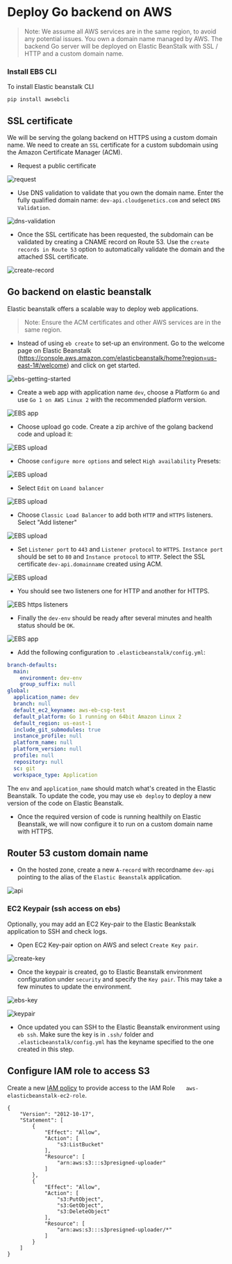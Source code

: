 # Deploy Go backend on AWS
> Note: We assume all AWS services are in the same region, to avoid any potential issues. You own a domain name managed by AWS. The backend Go server will be deployed on Elastic BeanStalk with SSL / HTTP and a custom domain name. 

### Install EBS CLI 

To install Elastic beanstalk CLI

```
pip install awsebcli
```

## SSL certificate

We will be serving the golang backend on HTTPS using a custom domain name. We need to create an `SSL` certificate for a custom subdomain using the Amazon Certificate Manager (ACM).

- Request a public certificate

![request](aws/acm/00-acm-request.png)

- Use DNS validation to validate that you own the domain name. Enter the fully qualified domain name: `dev-api.cloudgenetics.com` and select `DNS Validation`. 

![dns-validation](aws/acm/01-dns-validation.png)

- Once the SSL certificate has been requested, the subdomain can be validated by creating a CNAME record on Route 53. Use the `create records in Route 53` option to automatically validate the domain and the attached SSL certificate. 

![create-record](aws/acm/02-create-record-dns-validation.png)


## Go backend on elastic beanstalk

Elastic beanstalk offers a scalable way to deploy web applications. 

> Note: Ensure the ACM certificates and other AWS services are in the same region.

- Instead of using `eb create` to set-up an environment. Go to the welcome page on Elastic Beanstalk (https://console.aws.amazon.com/elasticbeanstalk/home?region=us-east-1#/welcome) and click on get started.

![ebs-getting-started](aws/ebs/00-ebs-getting-started.png)

- Create a web app with application name `dev`, choose a Platform `Go` and use `Go 1 on AWS Linux 2` with the recommended platform version. 

![EBS app](aws/ebs/01-ebs-app.png)

- Choose upload go code. Create a zip archive of the golang backend code and upload it:

![EBS upload](aws/ebs/02-ebs-upload.png)

- Choose `configure more options` and select `High availability` Presets:

![EBS upload](aws/ebs/03-ha-app.png)

- Select `Edit` on `Loand balancer` 

![EBS upload](aws/ebs/04-ebs-load-balancer.png)

- Choose `Classic Load Balancer` to add both `HTTP` and `HTTPS` listeners. Select "Add listener"

![EBS upload](aws/ebs/05-elb-classic.png)

- Set `Listener port` to `443` and `Listener protocol` to `HTTPS`. `Instance port` should be set to `80` and `Instance protocol` to `HTTP`. Select the SSL certificate `dev-api.domainname` created using ACM.  

![EBS upload](aws/ebs/06-ebs-listener.png)

- You should see two listeners one for HTTP and another for HTTPS.

![EBS https listeners](aws/ebs/07-https-listeners.png)

- Finally the `dev-env` should be ready after several minutes and health status should be `OK`.

![EBS app](aws/ebs/08-ebs-ev.png)

- Add the following configuration to `.elasticbeanstalk/config.yml`:

```yml
branch-defaults:
  main:
    environment: dev-env
    group_suffix: null
global:
  application_name: dev
  branch: null
  default_ec2_keyname: aws-eb-csg-test
  default_platform: Go 1 running on 64bit Amazon Linux 2
  default_region: us-east-1
  include_git_submodules: true
  instance_profile: null
  platform_name: null
  platform_version: null
  profile: null
  repository: null
  sc: git
  workspace_type: Application
```

The `env` and `application_name` should match what's created in the Elastic Beanstalk. To update the code, you may use `eb deploy` to deploy a new version of the code on Elastic Beanstalk. 

- Once the required version of code is running healthily on Elastic Beanstalk, we will now configure it to run on a custom domain name with HTTPS. 

## Router 53 custom domain name 

- On the hosted zone, create a new `A-record` with recordname `dev-api` pointing to the alias of the `Elastic Beanstalk` application.

![api](aws/00-53-arecord-api.png)


### EC2 Keypair (ssh access on ebs)
Optionally, you may add an EC2 Key-pair to the Elastic Beankstalk application to SSH and check logs. 

- Open EC2 Key-pair option on AWS and select `Create Key pair`.

![create-key](aws/ec2-keypair/01-create-key.png)


- Once the keypair is created, go to Elastic Beanstalk environment configuration under `security` and specify the `Key pair`. This may take a few minutes to update the environment. 

![ebs-key](aws/ec2-keypair/03-ebs-key.png)

![keypair](aws/ec2-keypair/00-key-pair.png)

- Once updated you can SSH to the Elastic Beanstalk environment using `eb ssh`. Make sure the key is in `.ssh/` folder and `.elasticbeanstalk/config.yml` has the keyname specified to the one created in this step.


## Configure IAM role to access S3

Create a new [IAM policy](https://console.aws.amazon.com/iamv2/home#/policies) to provide access to the IAM Role `	
aws-elasticbeanstalk-ec2-role`. 

```
{
    "Version": "2012-10-17",
    "Statement": [
        {
            "Effect": "Allow",
            "Action": [
                "s3:ListBucket"
            ],
            "Resource": [
                "arn:aws:s3:::s3presigned-uploader"
            ]
        },
        {
            "Effect": "Allow",
            "Action": [
                "s3:PutObject",
                "s3:GetObject",
                "s3:DeleteObject"
            ],
            "Resource": [
                "arn:aws:s3:::s3presigned-uploader/*"
            ]
        }
    ]
}
```
